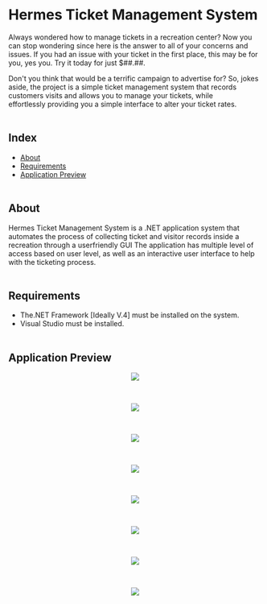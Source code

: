 # Hermes Ticket Management System

Always wondered how to manage tickets in a recreation center?
Now you can stop wondering since here is the answer to all of your concerns and issues.
If you had an issue with your ticket in the first place, this may be for you, yes you. Try it today for just $##.##.

Don't you think that would be a terrific campaign to advertise for? So, jokes aside, the project is a simple ticket management system that records customers visits and allows you to manage your tickets, while effortlessly providing you a simple interface to alter your ticket rates.
<br/><br/>

## Index
- [About](#about)
- [Requirements](#requirements)
- [Application Preview](#preview)
<br/><br/>

<a name="about"></a>
## About
Hermes Ticket Management System is a .NET application system that automates the process of collecting ticket and visitor records inside a recreation through a userfriendly GUI 
The application has multiple level of access based on user level, as well as an interactive user interface to help with the ticketing process.
<br/><br/>


<a name="requirements"></a>
## Requirements

- 	The.NET Framework [Ideally V.4] must be installed on the system.
- 	Visual Studio must be installed.
<br/><br/>


<a name="preview"></a>
## Application Preview

<p align="center">
    <img src="./images/splash.png"/>
</p>

<br/>

<p align="center">
    <img src="./images/login.png"/>
</p>

<br/>

<p align="center">
    <img src="./images/signup.png"/>
</p>

<br/>

<p align="center">
    <img src="./images/dashboard.png"/>
</p>

<br/>

<p align="center">
    <img src="./images/visitor.png"/>
</p>

<br/>

<p align="center">
    <img src="./images/checkout.png"/>
</p>

<br/>

<p align="center">
    <img src="./images/price.png"/>
</p>

<br/>

<p align="center">
    <img src="./images/employee.png"/>
</p>
